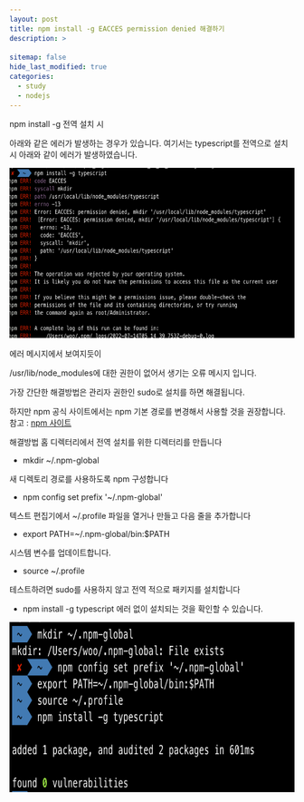 ```yaml
---
layout: post
title: npm install -g EACCES permission denied 해결하기
description: >

sitemap: false
hide_last_modified: true
categories:
  - study
  - nodejs
---
```



npm install -g 전역 설치 시

아래와 같은 에러가 발생하는 경우가 있습니다.
여기서는 typescript를 전역으로 설치 시
아래와 같이 에러가 발생하였습니다.

<img src="../../../assets/img/til/error.png" width="1000" height="300">

에러 메시지에서 보여지듯이

/usr/lib/node_modules에 대한 권한이 없어서 생기는 오류 메시지 입니다.

가장 간단한 해결방법은
관리자 권한인 sudo로 설치를 하면 해결됩니다.

하지만 npm 공식 사이트에서는
npm 기본 경로를 변경해서 사용할 것을 권장합니다.
참고 : [npm 사이트](https://docs.npmjs.com/resolving-eacces-permissions-errors-when-installing-packages-globally#manually-change-npms-default-directory)



해결방법
홈 디렉터리에서 전역 설치를 위한 디렉터리를 만듭니다
- mkdir ~/.npm-global

새 디렉토리 경로를 사용하도록 npm 구성합니다
- npm config set prefix '~/.npm-global'

텍스트 편집기에서 ~/.profile 파일을 열거나 만들고
다음 줄을 추가합니다
- export PATH=~/.npm-global/bin:$PATH

시스템 변수를 업데이트합니다.
- source ~/.profile

테스트하려면 sudo를 사용하지 않고 전역 적으로 패키지를 설치합니다
- npm install -g typescript
에러 없이 설치되는 것을 확인할 수 있습니다.

<img src="../../../assets/img/til/fix.png" width="1000" height="300">